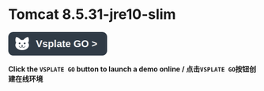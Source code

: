 # Tomcat 8.5.31-jre10-slim

<a href="https://www.vsplate.com/?docker-compose=https://github.com/vsplate/dcenvs/tomcat/8.5.31-jre10-slim"><img alt="VSPLATE GO" src="https://raw.githubusercontent.com/vsplate/images/master/vsgo_btn.png" width="200px"></a>

**Click the `VSPLATE GO` button to launch a demo online / 点击`VSPLATE GO`按钮创建在线环境**